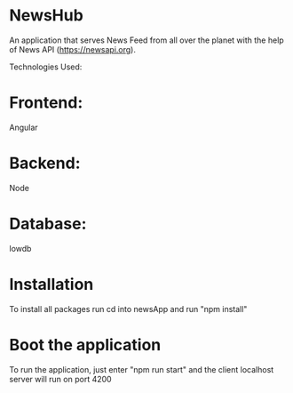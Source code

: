 # NewsHub

An application that serves News Feed from all over the planet with the help of News API (https://newsapi.org).

Technologies Used:

# Frontend:
  Angular

# Backend:
  Node

# Database:
  lowdb

# Installation
  To install all packages run cd into newsApp and run "npm install"
  
# Boot the application
  To run the application, just enter "npm run start" and the client localhost server will run on port 4200
  
